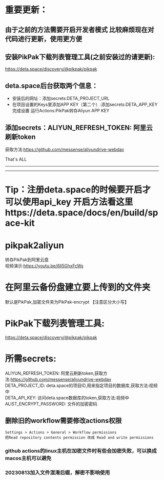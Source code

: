# 重要更新：
## 由于之前的方法需要开启开发者模式 比较麻烦现在对代码进行更新，使用更方便

## 安装PikPak下载列表管理工具(之前安装过的请更新):   
https://deta.space/discovery/@pikpak/pikpak

## deta.space后台获取两个信息：
- 安装后的网址：添加secrets:DETA_PROJECT_URL
- 在项目设置的Keys里添加APP KEY（第二个）:添加secrets:DETA_APP_KEY
完成设置  运行Actions:PikPak转存Aliyun APP KEY  
   
## 添加secrets：ALIYUN_REFRESH_TOKEN: 阿里云刷新token    
获取方法:https://github.com/messense/aliyundrive-webdav    

That's ALL   
***  
***




# Tip：注册deta.space的时候要开启才可以使用api_key 开启方法看这里https://deta.space/docs/en/build/space-kit
# pikpak2aliyun
转存PikPak到阿里云盘   
视频演示:https://youtu.be/6ll5GhxFcWs   

# 在阿里云备份盘建立要上传到的文件夹   
默认是PikPak,加密文件夹为PikPak-encrypt 【注意区分大小写】  
# PikPak下载列表管理工具:   
https://deta.space/discovery/@pikpak/pikpak

# 所需secrets:   
ALIYUN_REFRESH_TOKEN: 阿里云刷新token,获取方法:https://github.com/messense/aliyundrive-webdav      
DETA_PROJECT_ID: deta.space的项目ID,用来指定项目的数据库,获取方法:视频中      
DETA_API_KEY: 访问deta.space数据库的token,获取方法:视频中      
ALIST_ENCRYPT_PASSWORD: 文件的加密密码   


## 删除旧的workflow需要修改actions权限
```
Settings > Actions > General > Workflow permissions
把Read repository contents permission 改成 Read and write permissions
```


### github actions的linux主机在加密文件时有些会加密失败，可以换成macos主机可以避免
### 20230813加入文件混淆后缀，解密不影响使用
